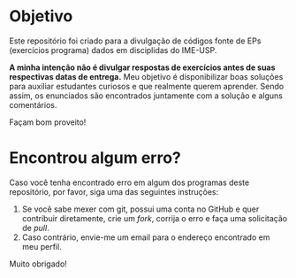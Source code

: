# Objetivo

Este repositório foi criado para a divulgação de códigos fonte de EPs
(exercícios programa) dados em disciplidas do IME-USP.

**A minha intenção não é divulgar respostas de exercícios antes de suas
respectivas datas de entrega.** Meu objetivo é disponibilizar boas soluções para
auxiliar estudantes curiosos e que realmente querem aprender. Sendo assim, os
enunciados são encontrados juntamente com a solução e alguns comentários.

Façam bom proveito!

# Encontrou algum erro?

Caso você tenha encontrado erro em algum dos programas deste repositório,
por favor, siga uma das seguintes instruções:

1. Se você sabe mexer com git, possui uma conta no GitHub e quer contribuir
   diretamente, crie um *fork*, corrija o erro e faça uma solicitação de *pull*.
2. Caso contrário, envie-me um email para o endereço encontrado em meu perfil.

Muito obrigado!
